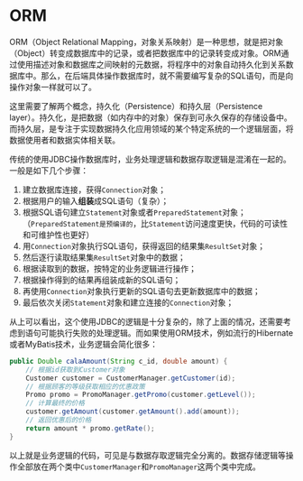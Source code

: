 # ORM

ORM（Object Relational Mapping，对象关系映射）是一种思想，就是把对象（Object）转变成数据库中的记录，或者把数据库中的记录转变成对象。ORM通过使用描述对象和数据库之间映射的元数据，将程序中的对象自动持久化到关系数据库中。那么，在后端具体操作数据库时，就不需要编写复杂的SQL语句，而是向操作对象一样就可以了。

这里需要了解两个概念，持久化（Persistence）和持久层（Persistence layer）。持久化，是把数据（如内存中的对象）保存到可永久保存的存储设备中。而持久层，是专注于实现数据持久化应用领域的某个特定系统的一个逻辑层面，将数据使用者和数据实体相关联。

传统的使用JDBC操作数据库时，业务处理逻辑和数据存取逻辑是混淆在一起的。一般是如下几个步骤：

1. 建立数据库连接，获得`Connection`对象；
2. 根据用户的输入**组装**成SQL语句（复杂）；
3. 根据SQL语句建立`Statement`对象或者`PreparedStatement`对象；（`PreparedStatement是预编译的`，比`Statement`访问速度更快，代码的可读性和可维护性也更好）
4. 用`Connection`对象执行SQL语句，获得返回的结果集`ResultSet`对象；
5. 然后逐行读取结果集`ResultSet`对象中的数据；
6. 根据读取到的数据，按特定的业务逻辑进行操作；
7. 根据操作得到的结果再组装成新的SQL语句；
8. 再使用`Connection`对象执行更新的SQL语句去更新数据库中的数据；
9. 最后依次关闭`Statement`对象和建立连接的`Connection`对象；

从上可以看出，这个使用JDBC的逻辑是十分复杂的，除了上面的情况，还需要考虑到语句可能执行失败的处理逻辑。而如果使用ORM技术，例如流行的Hibernate或者MyBatis技术，业务逻辑会简化很多：

```Java
public Double calaAmount(String c_id, double amount) {
    // 根据id获取到Customer对象
    Customer customer = CustomerManager.getCustomer(id);
    // 根据顾客的等级获取相应的优惠政策
    Promo promo = PromoManager.getPromo(customer.getLevel());
    // 计算最终的价格
    customer.getAmount(customer.getAmount().add(amount));
    // 返回优惠后的价格
    return amount * promo.getRate();
}
```

以上就是业务逻辑的代码，可见是与数据存取逻辑完全分离的。数据存储逻辑等操作全部放在两个类中`CustomerManager`和`PromoManager`这两个类中完成。